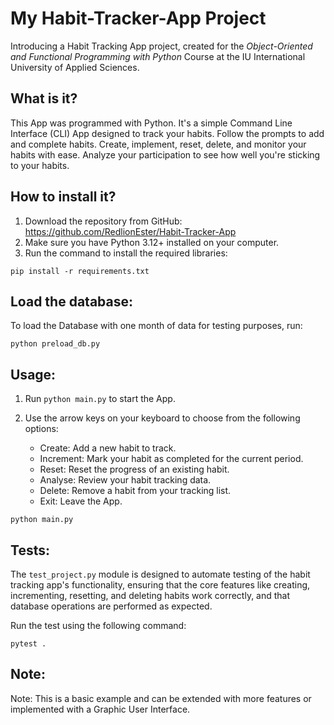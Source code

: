 # My Habit-Tracker-App Project

Introducing a Habit Tracking App project, created for the *Object-Oriented and Functional Programming with Python*
Course at the IU International University of Applied Sciences. 


## What is it?

This App was programmed with Python.
It's a simple Command Line Interface (CLI) App designed to track your habits. 
Follow the prompts to add and complete habits.
Create, implement, reset, delete, and monitor your habits with ease. 
Analyze your participation to see how well you're sticking to your habits.


## How to install it?

1. Download the repository from GitHub: https://github.com/RedlionEster/Habit-Tracker-App
2. Make sure you have Python 3.12+ installed on your computer.
3. Run the command to install the required libraries:


```shell
pip install -r requirements.txt
```


## Load the database:

To load the Database with one month of data for testing purposes, run:

```shell
python preload_db.py
```

## Usage:

1. Run `python main.py` to start the App.

2. Use the arrow keys on your keyboard to choose from the following options:
      
   * Create: Add a new habit to track.  
   * Increment: Mark your habit as completed for the current period.  
   * Reset: Reset the progress of an existing habit.  
   * Analyse: Review your habit tracking data.  
   * Delete: Remove a habit from your tracking list.  
   * Exit: Leave the App.  
   

```shell
python main.py
```


## Tests:

The `test_project.py` module is designed to automate testing of the habit tracking app's functionality, 
ensuring that the core features like creating, incrementing, resetting, and deleting habits work correctly, 
and that database operations are performed as expected.

Run the test using the following command:

```shell
pytest .
```

## Note:

Note: This is a basic example and can be extended with more features or implemented with a Graphic User Interface.